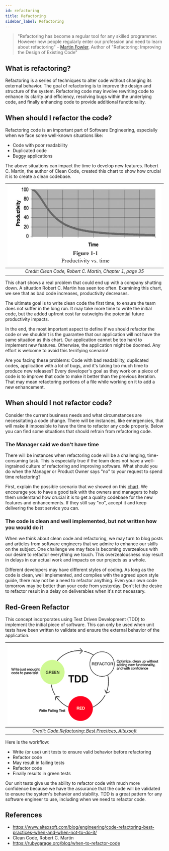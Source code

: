 ```yaml
---
id: refactoring
title: Refactoring
sidebar_label: Refactoring
---
```


> "Refactoring has become a regular tool for any skilled programmer. However new people regularly enter our profession and need to learn about refactoring" -  <a href="https://martinfowler.com/" target="_blank">Martin Fowler</a>, Author of "Refactoring: Improving the Design of Existing Code"



## What is refactoring?

Refactoring is a series of techniques to alter code without changing its external behavior. The goal of refactoring is to improve the design and structure of the system. Refactoring code may involve rewriting code to enhance its clarity and efficiency, resolving bugs within the underlying code, and finally enhancing code to provide additional functionality.

## When should I refactor the code?

Refactoring code is an important part of Software Engineering, especially when we face some well-known situations like:

- Code with poor readability
- Duplicated code
- Buggy applications

The above situations can impact the time to develop new features. Robert C. Martin, the author of Clean Code, created this chart to show how crucial it is to create a clean codebase.

| ![](assets/development/refactoring/productivity-vs-time.png) |
|:--:|
| *Credit: Clean Code, Robert C. Martin, Chapter 1, page 35* |

This chart shows a real problem that could end up with a company shutting down. A situation Robert C. Martin has seen too often. Examining this chart, we see that as bad code increases, productivity decreases.

The ultimate goal is to write clean code the first time, to ensure the team does not suffer in the long run. It may take more time to write the initial code, but the added upfront cost far outweighs the potential future productivity impacts. 

In the end, the most important aspect to define if we should refactor the code or we shouldn't is the guarantee that our application will not have the same situation as this chart. Our application cannot be too hard to implement new features. Otherwise, the application might be doomed. Any effort is welcome to avoid this terrifying scenario!

Are you facing these problems: Code with bad readability, duplicated codes, application with a lot of bugs, and it's taking too much time to produce new releases? Every developer's goal as they work on a piece of code is to improve that code to make it better than the previous iteration. That may mean refactoring portions of a file while working on it to add a new enhancement.

## When should I not refactor code?

Consider the current business needs and what circumstances are necessitating a code change. There will be instances, like emergencies, that will make it impossible to have the time to refactor any code properly. Below you can find some situations that should refrain from refactoring code.

### The Manager said we don't have time

There will be instances when refactoring code will be a challenging, time-consuming task.  This is especially true if the team does not have a well-ingrained culture of refactoring and improving software. What should you do when the Manager or Product Owner says "no" to your request to spend time refactoring?

First, explain the possible scenario that we showed on this [chart](#when-should-i-refactor-the-code). We encourage you to have a good talk with the owners and managers to help them understand how crucial it is to get a quality codebase for the new features and enhancements. If they still say "no", accept it and keep delivering the best service you can.

### The code is clean and well implemented, but not written how you would do it

When we think about clean code and refactoring, we may turn to blog posts and articles from software engineers that we admire to enhance our skills on the subject. One challenge we may face is becoming overzealous with our desire to refactor everything we touch. This overzealousness may result in delays in our actual work and impacts on our projects as a whole.

Different developers may have different styles of coding. As long as the code is clean, well implemented, and complies with the agreed upon style guide, there may not be a need to refactor anything. Even your own code tomorrow may be better than your code from yesterday. Don't let the desire to refactor result in a delay on deliverables when it's not necessary.

## Red-Green Refactor

This concept incorporates using Test Driven Development (TDD) to implement the initial piece of software. This can only be used when unit tests have been written to validate and ensure the external behavior of the application.

| ![](assets/development/refactoring/tdd.png) |
|:--:|
| *Credit:  <a href="https://www.altexsoft.com/blog/engineering/code-refactoring-best-practices-when-and-when-not-to-do-it/" target="_blank">Code Refactoring: Best Practices, Altexsoft</a>* |

Here is the workflow:

- Write (or use) unit tests to ensure valid behavior before refactoring
- Refactor code
- May result in failing tests
- Refactor code
- Finally results in green tests

Our unit tests give us the ability to refactor code with much more confidence because we have the assurance that the code will be validated to ensure the system's behavior and stability. TDD is a great pattern for any software engineer to use, including when we need to refactor code.

## References

- <a href="https://www.altexsoft.com/blog/engineering/code-refactoring-best-practices-when-and-when-not-to-do-it/" target="_blank"><https://www.altexsoft.com/blog/engineering/code-refactoring-best-practices-when-and-when-not-to-do-it/></a>
- Clean Code, Robert C. Martin
- <a href="https://rubygarage.org/blog/when-to-refactor-code" target="_blank"><https://rubygarage.org/blog/when-to-refactor-code></a>


